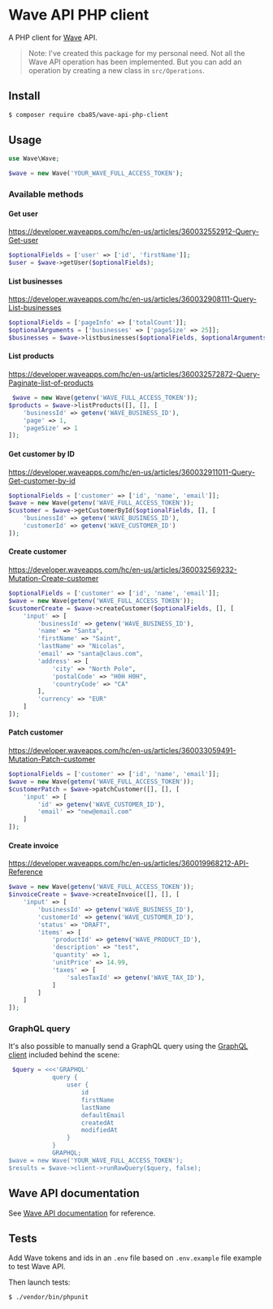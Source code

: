 # Wave API PHP client

A PHP client for [Wave](https://www.waveapps.com/) API.

> Note: I've created this package for my personal need. Not all the Wave API operation has been implemented. But you can add an operation by creating a new class in `src/Operations`.

## Install

```bash
$ composer require cba85/wave-api-php-client
```

## Usage

```php
use Wave\Wave;

$wave = new Wave('YOUR_WAVE_FULL_ACCESS_TOKEN');
```

### Available methods

#### Get user

https://developer.waveapps.com/hc/en-us/articles/360032552912-Query-Get-user

```php
$optionalFields = ['user' => ['id', 'firstName']];
$user = $wave->getUser($optionalFields);
```

#### List businesses

https://developer.waveapps.com/hc/en-us/articles/360032908111-Query-List-businesses

```php
$optionalFields = ['pageInfo' => ['totalCount']];
$optionalArguments = ['businesses' => ['pageSize' => 25]];
$businesses = $wave->listbusinesses($optionalFields, $optionalArguments);
```

#### List products

https://developer.waveapps.com/hc/en-us/articles/360032572872-Query-Paginate-list-of-products

```php
 $wave = new Wave(getenv('WAVE_FULL_ACCESS_TOKEN'));
$products = $wave->listProducts([], [], [
    'businessId' => getenv('WAVE_BUSINESS_ID'),
    'page' => 1,
    'pageSize' => 1
]);
```

#### Get customer by ID

https://developer.waveapps.com/hc/en-us/articles/360032911011-Query-Get-customer-by-id

```php
$optionalFields = ['customer' => ['id', 'name', 'email']];
$wave = new Wave(getenv('WAVE_FULL_ACCESS_TOKEN'));
$customer = $wave->getCustomerById($optionalFields, [], [
    'businessId' => getenv('WAVE_BUSINESS_ID'),
    'customerId' => getenv('WAVE_CUSTOMER_ID')
]);
```

#### Create customer

https://developer.waveapps.com/hc/en-us/articles/360032569232-Mutation-Create-customer

```php
$optionalFields = ['customer' => ['id', 'name', 'email']];
$wave = new Wave(getenv('WAVE_FULL_ACCESS_TOKEN'));
$customerCreate = $wave->createCustomer($optionalFields, [], [
    'input' => [
        'businessId' => getenv('WAVE_BUSINESS_ID'),
        'name' => "Santa",
        'firstName' => "Saint",
        'lastName' => "Nicolas",
        'email' => "santa@claus.com",
        'address' => [
            'city' => "North Pole",
            'postalCode' => "H0H H0H",
            'countryCode' => "CA"
        ],
        'currency' => "EUR"
    ]
]);
```

#### Patch customer

https://developer.waveapps.com/hc/en-us/articles/360033059491-Mutation-Patch-customer

```php
$optionalFields = ['customer' => ['id', 'name', 'email']];
$wave = new Wave(getenv('WAVE_FULL_ACCESS_TOKEN'));
$customerPatch = $wave->patchCustomer([], [], [
    'input' => [
        'id' => getenv('WAVE_CUSTOMER_ID'),
        'email' => "new@email.com"
    ]
]);
```

#### Create invoice

https://developer.waveapps.com/hc/en-us/articles/360019968212-API-Reference

```php
$wave = new Wave(getenv('WAVE_FULL_ACCESS_TOKEN'));
$invoiceCreate = $wave->createInvoice([], [], [
    'input' => [
        'businessId' => getenv('WAVE_BUSINESS_ID'),
        'customerId' => getenv('WAVE_CUSTOMER_ID'),
        'status' => "DRAFT",
        'items' => [
            'productId' => getenv('WAVE_PRODUCT_ID'),
            'description' => "test",
            'quantity' => 1,
            'unitPrice' => 14.99,
            'taxes' => [
                'salesTaxId' => getenv('WAVE_TAX_ID'),
            ]
        ]
    ]
]);
```

### GraphQL query

It's also possible to manually send a GraphQL query using the [GraphQL client](https://github.com/mghoneimy/php-graphql-client) included behind the scene:

```php
 $query = <<<'GRAPHQL'
            query {
                user {
                    id
                    firstName
                    lastName
                    defaultEmail
                    createdAt
                    modifiedAt
                }
            }
            GRAPHQL;
$wave = new Wave('YOUR_WAVE_FULL_ACCESS_TOKEN');
$results = $wave->client->runRawQuery($query, false);
```

## Wave API documentation

See [Wave API documentation](https://developer.waveapps.com/hc/en-us/articles/360019968212) for reference.

## Tests

Add Wave tokens and ids in an `.env` file based on `.env.example` file example to test Wave API.

Then launch tests:

```bash
$ ./vendor/bin/phpunit
```
